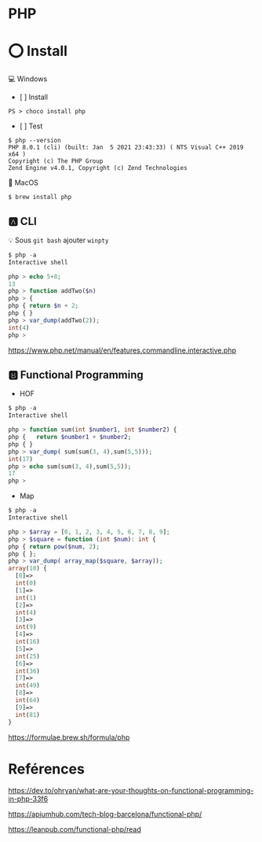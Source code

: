# PHP

# :o: Install

:computer: Windows

- [ ] Install

```
PS > choco install php
```

- [ ] Test

```
$ php --version
PHP 8.0.1 (cli) (built: Jan  5 2021 23:43:33) ( NTS Visual C++ 2019 x64 )
Copyright (c) The PHP Group
Zend Engine v4.0.1, Copyright (c) Zend Technologies
```


:apple: MacOS

```
$ brew install php
```

## :a: CLI

:bulb: Sous `git bash` ajouter `winpty`

```php
$ php -a
Interactive shell

php > echo 5+8;
13
php > function addTwo($n)
php > {
php { return $n + 2;
php { }
php > var_dump(addTwo(2));
int(4)
php >
```


https://www.php.net/manual/en/features.commandline.interactive.php

## :b: Functional Programming

- HOF

```php
$ php -a
Interactive shell

php > function sum(int $number1, int $number2) {
php {   return $number1 + $number2;
php { }
php > var_dump( sum(sum(3, 4),sum(5,5)));
int(17)
php > echo sum(sum(3, 4),sum(5,5));
17
php >
```

- Map

```php
$ php -a
Interactive shell

php > $array = [0, 1, 2, 3, 4, 5, 6, 7, 8, 9];
php > $square = function (int $num): int {
php { return pow($num, 2);
php { };
php > var_dump( array_map($square, $array));
array(10) {
  [0]=>
  int(0)
  [1]=>
  int(1)
  [2]=>
  int(4)
  [3]=>
  int(9)
  [4]=>
  int(16)
  [5]=>
  int(25)
  [6]=>
  int(36)
  [7]=>
  int(49)
  [8]=>
  int(64)
  [9]=>
  int(81)
}
```

https://formulae.brew.sh/formula/php





# Reférences

https://dev.to/ohryan/what-are-your-thoughts-on-functional-programming-in-php-33f6

https://apiumhub.com/tech-blog-barcelona/functional-php/

https://leanpub.com/functional-php/read
